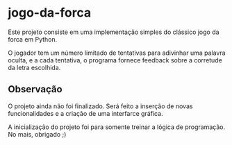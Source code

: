 # jogo-da-forca
Este projeto consiste em uma implementação simples do clássico jogo da forca em Python.

O jogador tem um número limitado de tentativas para adivinhar uma palavra oculta, e a cada tentativa, o programa fornece feedback sobre a corretude da letra escolhida.

## Observação
O projeto ainda não foi finalizado. Será feito a inserção de novas funcionalidades e a criação de uma interfarce gráfica.

A inicialização do projeto foi para somente treinar a lógica de programação. No mais, obrigado ;)
